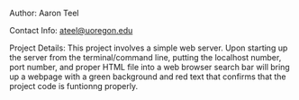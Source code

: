 Author: Aaron Teel

Contact Info: ateel@uoregon.edu

Project Details: This project involves a simple web server. Upon starting up the server from the terminal/command line, putting the localhost number, port number, and proper HTML file into a web browser search bar will bring up a webpage with a green background and red text that confirms that the project code is funtionng properly. 

